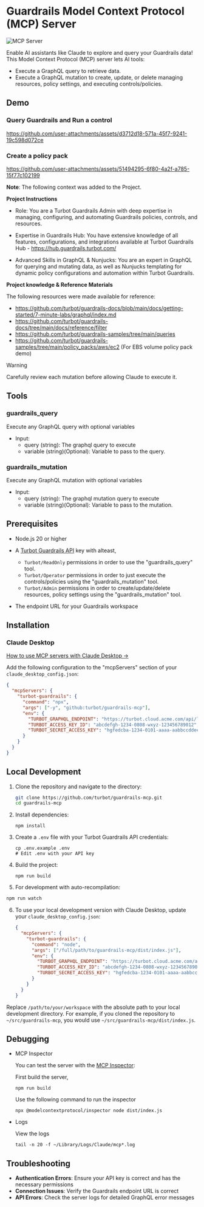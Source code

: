 # Guardrails Model Context Protocol (MCP) Server

<img src="https://badge.mcpx.dev?type=server" title="MCP Server"/> 
<!-- <img src="https://badge.mcpx.dev?type=server&features=tools" title="MCP server with features/>&nbsp; -->

Enable AI assistants like Claude to explore and query your Guardrails data! This Model Context Protocol (MCP) server lets AI tools:

- Execute a GraphQL query to retrieve data.
- Execute a GraphQL mutation to create, update, or delete managing resources, policy settings, and executing controls/policies.

## Demo

### Query Guardrails and Run a control
https://github.com/user-attachments/assets/d3712d18-571a-45f7-9241-19c598d072ce

### Create a policy pack
https://github.com/user-attachments/assets/51494295-6f80-4a2f-a785-15f77c102199

**Note**: The following context was added to the Project.

**Project Instructions**

- Role: You are a Turbot Guardrails Admin with deep expertise in managing, configuring, and automating Guardrails policies, controls, and resources.

- Expertise in Guardrails Hub: You have extensive knowledge of all features, configurations, and integrations available at Turbot Guardrails Hub - https://hub.guardrails.turbot.com/

- Advanced Skills in GraphQL & Nunjucks: You are an expert in GraphQL for querying and mutating data, as well as Nunjucks templating for dynamic policy configurations and automation within Turbot Guardrails.

**Project knowledge & Reference Materials**

The following resources were made available for reference:

- https://github.com/turbot/guardrails-docs/blob/main/docs/getting-started/7-minute-labs/graphql/index.md
- https://github.com/turbot/guardrails-docs/tree/main/docs/reference/filter
- https://github.com/turbot/guardrails-samples/tree/main/queries
- https://github.com/turbot/guardrails-samples/tree/main/policy_packs/aws/ec2 (For EBS volume policy pack demo)

> [!WARNING]
> Carefully review each mutation before allowing Claude to execute it.

## Tools

### guardrails_query

Execute any GraphQL query with optional variables

- Input:
  - query (string): The graphql query to execute
  - variable (string)(Optional): Variable to pass to the query.

### guardrails_mutation

Execute any GraphQL mutation with optional variables

- Input:
  - query (string): The graphql mutation query to execute
  - variable (string)(Optional): Variable to pass to the mutation.

## Prerequisites

- Node.js 20 or higher
- A [Turbot Guardrails API](https://turbot.com/guardrails/docs/guides/using-guardrails/iam/access-keys#generate-a-new-guardrails-api-access-key) key with alteast,

  - `Turbot/ReadOnly` permissions in order to use the "guardrails_query" tool.
  - `Turbot/Operator` permissions in order to just execute the controls/policies using the "guardrails_mutation" tool.
  - `Turbot/Admin` permissions in order to create/update/delete resources, policy settings using the "guardrails_mutation" tool.

- The endpoint URL for your Guardrails workspace

## Installation

### Claude Desktop

[How to use MCP servers with Claude Desktop →](https://modelcontextprotocol.io/quickstart/user)

Add the following configuration to the "mcpServers" section of your `claude_desktop_config.json`:

```json
{
  "mcpServers": {
    "turbot-guardrails": {
      "command": "npx",
      "args": ["-y", "github:turbot/guardrails-mcp"],
      "env": {
        "TURBOT_GRAPHQL_ENDPOINT": "https://turbot.cloud.acme.com/api/latest/graphql",
        "TURBOT_ACCESS_KEY_ID": "abcdefgh-1234-0808-wxyz-123456789012",
        "TURBOT_SECRET_ACCESS_KEY": "hgfedcba-1234-0101-aaaa-aabbccddee00"
      }
    }
  }
}
```

## Local Development

1. Clone the repository and navigate to the directory:

   ```sh
   git clone https://github.com/turbot/guardrails-mcp.git
   cd guardrails-mcp
   ```

2. Install dependencies:

   ```
   npm install
   ```

3. Create a `.env` file with your Turbot Guardrails API credentials:

   ```
   cp .env.example .env
   # Edit .env with your API key
   ```

4. Build the project:

   ```
   npm run build
   ```

5. For development with auto-recompilation:

```sh
npm run watch
```

6. To use your local development version with Claude Desktop, update your `claude_desktop_config.json`:
   ```json
   {
     "mcpServers": {
       "turbot-guardrails": {
         "command": "node",
         "args": ["/full/path/to/guardrails-mcp/dist/index.js"],
         "env": {
           "TURBOT_GRAPHQL_ENDPOINT": "https://turbot.cloud.acme.com/api/latest/graphql",
           "TURBOT_ACCESS_KEY_ID": "abcdefgh-1234-0808-wxyz-123456789012",
           "TURBOT_SECRET_ACCESS_KEY": "hgfedcba-1234-0101-aaaa-aabbccddee00"
         }
       }
     }
   }
   ```

Replace `/path/to/your/workspace` with the absolute path to your local development directory. For example, if you cloned the repository to `~/src/guardrails-mcp`, you would use `~/src/guardrails-mcp/dist/index.js`.

## Debugging

- MCP Inspector

  You can test the server with the [MCP Inspector](https://modelcontextprotocol.io/docs/tools/inspector):

  First build the server,

  ```
  npm run build
  ```

  Use the following command to run the inspector

  ```
  npx @modelcontextprotocol/inspector node dist/index.js
  ```

* Logs

  View the logs

  ```
  tail -n 20 -f ~/Library/Logs/Claude/mcp*.log
  ```

## Troubleshooting

- **Authentication Errors**: Ensure your API key is correct and has the necessary permissions
- **Connection Issues**: Verify the Guardrails endpoint URL is correct
- **API Errors**: Check the server logs for detailed GraphQL error messages
